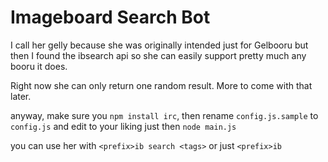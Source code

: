 Imageboard Search Bot
======================
I call her gelly because she was originally intended just for Gelbooru but then I found the ibsearch api so she can easily support pretty much any booru it does.

Right now she can only return one random result. More to come with that later.

anyway, make sure you `npm install irc`, then rename `config.js.sample` to `config.js` and edit to your liking just 
then `node main.js`

you can use her with `<prefix>ib search <tags>` or just `<prefix>ib`

